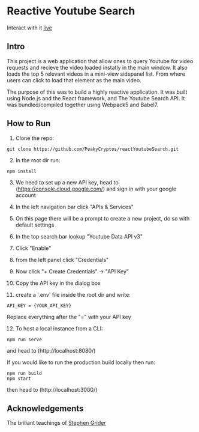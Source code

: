 # Reactive Youtube Search
Interact with it [live](https://agile-peak-93412.herokuapp.com/)

## Intro
This project is a web application that allow ones to query Youtube for video requests and recieve the video loaded instatly in the main window. It also loads the top 5 relevant videos in a mini-view sidepanel list. From where users can click to load that element as the main video.

The purpose of this was to build a highly reactive application. It was built using Node.js and the React framework, and The Youtube Search API. It was bundled/compiled together using Webpack5 and Babel7.

## How to Run

1) Clone the repo:
```
git clone https://github.com/PeakyCryptos/reactYoutubeSearch.git
```

2) In the root dir run:

```
npm install
```

3) We need to set up a new API key, head to (https://console.cloud.google.com/) and sign in with your google account

4) In the left navigation bar click "APIs & Services"

5) On this page there will be a prompt to create a new project, do so with default settings

6) In the top search bar lookup "Youtube Data API v3"

7) Click "Enable"

8) from the left panel click "Credentials"

9) Now click "+ Create Credentials" -> "API Key"

10) Copy the API key in the dialog box

11) create a '.env' file inside the root dir and write:

```
API_KEY = {YOUR_API_KEY}
```
Replace everything after the "=" with your API key

12) To host a local instance from a CLI:

```
npm run serve
```
and head to (http://localhost:8080/)

If you would like to run the production build locally then run:

```
npm run build
npm start
```
then head to (http://localhost:3000/)

## Acknowledgements
The briliant teachings of [Stephen Grider](https://www.udemy.com/user/sgslo/)
